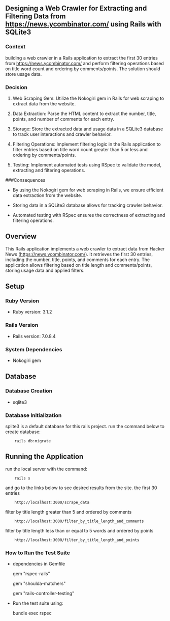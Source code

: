 ## Designing a Web Crawler for Extracting and Filtering Data from https://news.ycombinator.com/ using Rails with SQLite3

### Context

building a web crawler in a Rails application to extract the first 30 entries from https://news.ycombinator.com/ and perform filtering operations based on title word count and ordering by comments/points. The solution should store usage data.

### Decision

1. Web Scraping Gem: Utilize the Nokogiri gem in Rails for web scraping to extract data from the website.

2. Data Extraction: Parse the HTML content to extract the number, title, points, and number of comments for each entry.

3. Storage: Store the extracted data and usage data in a SQLite3 database to track user interactions and crawler behavior.

4. Filtering Operations:
Implement filtering logic in the Rails application to filter entries based on title word count greater than 5 or less and ordering by comments/points.

5. Testing: Implement automated tests using RSpec to validate the model, extracting and filtering operations.

###Consequences

- By using the Nokogiri gem for web scraping in Rails, we ensure efficient data extraction from the website.

- Storing data in a SQLite3 database allows for tracking crawler behavior.

- Automated testing with RSpec ensures the correctness of extracting and filtering operations.


## Overview
This Rails application implements a web crawler to extract data from Hacker News (https://news.ycombinator.com/). It retrieves the first 30 entries, including the number, title, points, and comments for each entry. The application allows filtering based on title length and comments/points, storing usage data and applied filters.

## Setup
### Ruby Version
- Ruby version: 3.1.2

### Rails Version
- Rails version: 7.0.8.4

### System Dependencies
- Nokogiri gem

## Database
### Database Creation
- sqlite3

### Database Initialization
splite3 is a default database for this rails project.
run the command below to create database:

		rails db:migrate

## Running the Application
run the local server with the command:

		rails s

and go to the links below to see desired results from the site.
the first 30 entries

		http://localhost:3000/scrape_data

filter by title length greater than 5 and ordered by comments

		http://localhost:3000/filter_by_title_length_and_comments

filter by title length less than or equal to 5 words and ordered by points

		http://localhost:3000/filter_by_title_length_and_points

### How to Run the Test Suite

- dependencies in Gemfile

  gem "rspec-rails"

  gem "shoulda-matchers"

	gem "rails-controller-testing"

- Run the test suite using:

	bundle exec rspec
